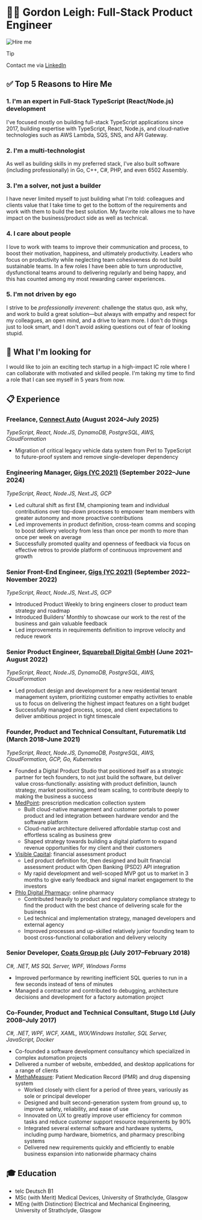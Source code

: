 # 👨‍💻 Gordon Leigh: Full-Stack Product Engineer

![Hire me](https://media2.giphy.com/media/v1.Y2lkPTc5MGI3NjExcDVhbTh0YmJzMW94emI1c2tucDIzbnVqcmVrbWVraG1ucW5jc2gwbyZlcD12MV9pbnRlcm5hbF9naWZfYnlfaWQmY3Q9Zw/g3QST0013iD8yamds4/giphy.gif)

> [!TIP]
> Contact me via [LinkedIn](https://www.linkedin.com/in/gordonmleigh/)

## ✅ Top 5 Reasons to Hire Me

### 1. I'm an expert in Full-Stack TypeScript (React/Node.js) development

I've focused mostly on building full-stack TypeScript applications since 2017, building expertise with TypeScript, React, Node.js, and cloud-native technologies such as AWS Lambda, SQS, SNS, and API Gateway.

### 2. I'm a multi-technologist

As well as building skills in my preferred stack, I've also built software (including professionally) in Go, C++, C#, PHP, and even 6502 Assembly.

### 3. I'm a solver, not just a builder

I have never limited myself to just building what I'm told: colleagues and clients value that I take time to get to the bottom of the requirements and work with them to build the best solution. My favorite role allows me to have impact on the business/product side as well as technical.

### 4. I care about people

I love to work with teams to improve their communication and process, to boost their motivation, happiness, and ultimately productivity. Leaders who focus on productivity while neglecting team cohesiveness do not build sustainable teams. In a few roles I have been able to turn unproductive, dysfunctional teams around to delivering regularly and being happy, and this has counted among my most rewarding career experiences.

### 5. I'm not driven by ego

I strive to be _professionally irreverent_: challenge the status quo, ask why, and work to build a great solution—but always with empathy and respect for my colleagues, an open mind, and a drive to learn more. I don't do things just to look smart, and I don't avoid asking questions out of fear of looking stupid.

## 🎯 What I'm looking for

I would like to join an exciting tech startup in a high-impact IC role where I can collaborate with motivated and skilled people. I'm taking my time to find a role that I can see myself in 5 years from now.

## 📋 Experience

### Freelance, [Connect Auto](https://www.connect.auto/) (August 2024–July 2025)

_TypeScript, React, Node.JS, DynamoDB, PostgreSQL, AWS, CloudFormation_

- Migration of critical legacy vehicle data system from Perl to TypeScript to future-proof system and remove single-developer dependency

### Engineering Manager, [Gigs (YC 2021)](https://gigs.com/) (September 2022–June 2024)

_TypeScript, React, Node.JS, Next.JS, GCP_

- Led cultural shift as first EM, championing team and individual contributions over top-down processes to empower team members with greater autonomy and more proactive contributions
- Led improvements in product definition, cross-team comms and scoping to boost delivery velocity from less than once per month to more than once per week on average
- Successfully promoted quality and openness of feedback via focus on effective retros to provide platform of continuous improvement and growth

### Senior Front-End Engineer, [Gigs (YC 2021)](https://gigs.com/) (September 2022–November 2022)

_TypeScript, React, Node.JS, Next.JS, GCP_

- Introduced Product Weekly to bring engineers closer to product team strategy and roadmap
- Introduced Builders’ Monthly to showcase our work to the rest of the business and gain valuable feedback
- Led improvements in requirements definition to improve velocity and reduce rework

### Senior Product Engineer, [Squareball Digital GmbH](https://distologystudios.com/) (June 2021–August 2022)

_TypeScript, React, Node.JS, DynamoDB, PostgreSQL, AWS, CloudFormation_

- Led product design and development for a new residential tenant management system, prioritizing customer empathy activities to enable us to focus on delivering the highest impact features on a tight budget
- Successfully managed process, scope, and client expectations to deliver ambitious project in tight timescale

### Founder, Product and Technical Consultant, Futurematik Ltd (March 2018–June 2021)

_TypeScript, React, Node.JS, DynamoDB, PostgreSQL, AWS, CloudFormation, GCP, Go, Kubernetes_

- Founded a Digital Product Studio that positioned itself as a strategic partner for tech founders, to not just build the software, but deliver value cross-functionally: assisting with product definition, launch strategy, market positioning, and team scaling, to contribute deeply to making the business a success
- [MedPoint](https://medpointuk.com/): prescription medication collection system
  - Built cloud-native management and customer portals to power product and led integration between hardware vendor and the software platform
  - Cloud-native architecture delivered affordable startup cost and effortless scaling as business grew
  - Shaped strategy towards building a digital platform to expand revenue opportunities for my client and their customers
- [Visible Capital](https://visiblecapital.io/): financial assessment product
  - Led product definition for, then designed and built financial assessment product with Open Banking (PSD2) API integration
  - My rapid development and well-scoped MVP got us to market in 3 months to give early feedback and signal market engagement to the investors
- [Phlo Digital Pharmacy](https://wearephlo.com/): online pharmacy
  - Contributed heavily to product and regulatory compliance strategy to find the product with the best chance of delivering scale for the business
  - Led technical and implementation strategy, managed developers and external agency
  - Improved processes and up-skilled relatively junior founding team to boost cross-functional collaboration and delivery velocity

### Senior Developer, [Coats Group plc](https://www.coats.com/en/) (July 2017–February 2018)

_C#, .NET, MS SQL Server, WPF, Windows Forms_

- Improved performance by rewriting inefficient SQL queries to run in a few seconds instead of tens of minutes
- Managed a contractor and contributed to debugging, architecture decisions and development for a factory automation project

### Co-Founder, Product and Technical Consultant, Stugo Ltd (July 2008–July 2017)

_C#, .NET, WPF, WCF, XAML, WIX/Windows Installer, SQL Server, JavaScript, Docker_

- Co-founded a software development consultancy which specialized in complex automation projects
- Delivered a number of website, embedded, and desktop applications for a range of clients
- [MethaMeasure](https://methameasure.co.uk/): Patient Medication Record (PMR) and drug dispensing system
  - Worked closely with client for a period of three years, variously as sole or principal developer
  - Designed and built second-generation system from ground up, to improve safety, reliability, and ease of use
  - Innovated on UX to greatly improve user efficiency for common tasks and reduce customer support resource requirements by 90%
  - Integrated several external software and hardware systems, including pump hardware, biometrics, and pharmacy prescribing systems
  - Delivered new requirements quickly and efficiently to enable business expansion into nationwide pharmacy chains

## 🎓 Education

- telc Deutsch B1
- MSc (with Merit) Medical Devices, University of Strathclyde, Glasgow
- MEng (with Distinction) Electrical and Mechanical Engineering, University of Strathclyde, Glasgow
